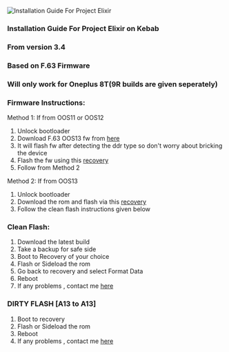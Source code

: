 ![Installation Guide For Project Elixir](https://i.imgur.com/3UmK6nS.png "Installation")

### Installation Guide For Project Elixir on Kebab
### From version 3.4
### Based on F.63 Firmware
### Will only work for Oneplus 8T(9R builds are given seperately)


### Firmware Instructions:
Method 1: If from OOS11 or OOS12
1. Unlock bootloader
2. Download F.63 OOS13 fw from [here](https://mega.nz/folder/W7JhwTAT#Yu6cxqvJcAC28cy0m_kkQA)
3. It will flash fw after detecting the ddr type so don't worry about bricking the device
4. Flash the fw using this [recovery](https://github.com/Wishmasterflo/device_oneplus_opkona/releases/download/R12.1_V13/OrangeFox-R12.1-Unofficial-OPKONA-V13.img)
4. Follow from Method 2

Method 2: If from OOS13
1. Unlock bootloader
2. Download the rom and flash via this [recovery](https://github.com/Wishmasterflo/device_oneplus_opkona/releases/download/R12.1_V13/OrangeFox-R12.1-Unofficial-OPKONA-OOS13-V13.img)
3. Follow the clean flash instructions given below

### Clean Flash:
1. Download the latest build
2. Take a backup for safe side
3. Boot to Recovery of your choice
4. Flash or Sideload the rom
5. Go back to recovery and select Format Data
6. Reboot
7. If any problems , contact me [here](https://t.me/+ooO6IhRobvQzMDU1)

### DIRTY FLASH [A13 to A13]
1. Boot to recovery
2. Flash or Sideload the rom
3. Reboot
4. If any problems , contact me [here](https://t.me/+ooO6IhRobvQzMDU1)
